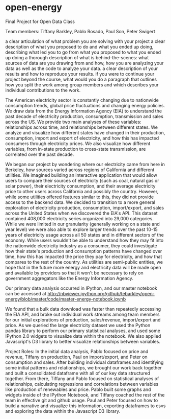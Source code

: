 open-energy
===========

Final Project for Open Data Class

Team members: Tiffany Barkley, Pablo Rosado, Paul Son, Peter Swigert

a clear articulation of what problem you are solving with your project
a clear description of what you proposed to do and what you ended up doing, describing what led you to go from what you proposed to what you ended up doing
a thorough description of what is behind-the-scenes: what sources of data are you drawing from and how, how you are analyzing your data as well as the code to analyze your data.
a clear description of your results and how to reproduce your results.
if you were to continue your project beyond the course, what would you do
a paragraph that outlines how you split the work among group members and which describes your individual contributions to the work.


The American electricity sector is constantly changing due to nationwide consumption trends, global price fluctuations and changing energy policies. We draw data from the Energy Information Agency (EIA) to understand the past decade of electricity production, consumption, transmission and sales across the US. We provide two main analyses of these variables: relationships across time, and relationships between different states. We analyze and visualize how different states have changed in their production, consumption, import and export of electricity, and how this has impacted consumers through electricity prices. We also visualize how different variables, from in-state production to cross-state transmission, are correlated over the past decade.

We began our project by wondering where our electricity came from here in Berkeley, how sources varied across regions of California and different utilities. We imagined building an interactive application that would allow users to compare their sources of electricity (such as coal, natural gas or solar power), their electricity consumption, and their average electricity price to other users across California and possibly the country. However, while some utilities offered features similar to this, they did not provide access to the backend data. We decided to transition to a more general exploration of electricity production, consumption, import/export, and sales across the United States when we discovered the EIA's API. This dataset contained 408,000 electricity series organized into 29,000 categories. While we were limited in our granularity (generally working on a state and year level) we were also able to explore larger trends over the past 10-15 years of electricity usage across all 50 states and in different sectors of the economy. While users wouldn't be able to understand how they may fit into the nationwide electricity industry as a consumer, they could investigate how their state's production and consumption patterns have changed over time, how this has impacted the price they pay for electricity, and how that compares to the rest of the country. As utilities are semi-public entities, we hope that in the future more energy and electricity data will be made open and available by providers so that it won't be necessary to rely on government aggregators like the Energy Information Agency.

Our primary data analysis occurred in IPython, and our master notebook can be accessed at http://nbviewer.ipython.org/github/tebarkley/open-energy/blob/master/code/master-energy-notebook.ipynb

We found that a bulk data download was faster than repeatedly accessing the EIA API, and broke out individual work streams among team members for our initial explorations of production, sales/revenue, import/export and price. As we queried the large electricity dataset we used the Python pandas library to perform our primary statistical analyses, and used some IPython 2.0 widgets to visualize data within the notebook. We also applied Javascript's D3 library to better visualize relationships between variables.






Project Roles:
In the initial data analysis, Pablo focused on price and revenue, Tiffany on production, Paul on import/export, and Peter on consumption and sales. After building individual dataframes and identifying some initial patterns and relationships, we brought our work back together and built a consolidated dataframe with all of our key data structured together. From there, Tiffany and Pablo focused on statistical analyses of relationships, calculating regressions and correlations between variables like production of renewables and price. Pablo built some graphs and widgets inside of the IPython Notebook, and Tiffany coached the rest of the team in effective git and github usage. Paul and Peter focused on how to build a narrative and visualize this information, exporting dataframes to csvs and exploring the data within the Javascript D3 library.
